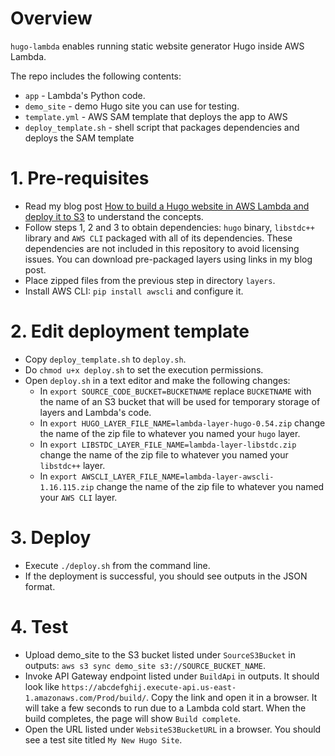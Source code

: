 # Overview

`hugo-lambda` enables running static website generator Hugo inside AWS Lambda.

The repo includes the following contents:
* `app` - Lambda's Python code.
* `demo_site` - demo Hugo site you can use for testing.
* `template.yml` - AWS SAM template that deploys the app to AWS
* `deploy_template.sh` - shell script that packages dependencies and deploys the SAM template

# 1. Pre-requisites

* Read my blog post [How to build a Hugo website in AWS Lambda and deploy it to S3](https://bezdelev.com/hacking/hugo-aws-lambda-static-website-amazon-s3/) to understand the concepts.
* Follow steps 1, 2 and 3 to obtain dependencies: `hugo` binary, `libstdc++` library and `AWS CLI` packaged with all of its dependencies. These dependencies are not included in this repository to avoid licensing issues. You can download pre-packaged layers using links in my blog post.
* Place zipped files from the previous step in directory `layers`.
* Install AWS CLI: `pip install awscli` and configure it.

# 2. Edit deployment template

* Copy `deploy_template.sh` to `deploy.sh`.
* Do `chmod u+x deploy.sh` to set the execution permissions.
* Open `deploy.sh` in a text editor and make the following changes:
    - In `export SOURCE_CODE_BUCKET=BUCKETNAME` replace `BUCKETNAME` with the name of an S3 bucket that will be used for temporary storage of layers and Lambda's code.
    - In `export HUGO_LAYER_FILE_NAME=lambda-layer-hugo-0.54.zip` change the name of the zip file to whatever you named your `hugo` layer.
    - In `export LIBSTDC_LAYER_FILE_NAME=lambda-layer-libstdc.zip` change the name of the zip file to whatever you named your `libstdc++` layer.
    - In `export AWSCLI_LAYER_FILE_NAME=lambda-layer-awscli-1.16.115.zip` change the name of the zip file to whatever you named your `AWS CLI` layer.

# 3. Deploy

* Execute `./deploy.sh` from the command line.
* If the deployment is successful, you should see outputs in the JSON format.

# 4. Test

* Upload demo_site to the S3 bucket listed under `SourceS3Bucket` in outputs: `aws s3 sync demo_site s3://SOURCE_BUCKET_NAME`.
* Invoke API Gateway endpoint listed under `BuildApi` in outputs. It should look like `https://abcdefghij.execute-api.us-east-1.amazonaws.com/Prod/build/`. Copy the link and open it in a browser. It will take a few seconds to run due to a Lambda cold start. When the build completes, the page will show `Build complete`.
* Open the URL listed under `WebsiteS3BucketURL` in a browser. You should see a test site titled `My New Hugo Site`.
